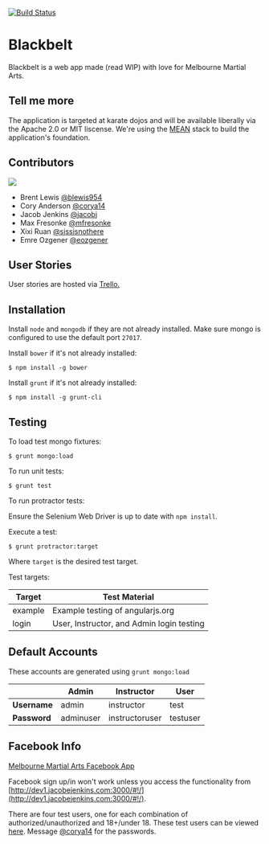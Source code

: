 [![Build Status](https://travis-ci.org/bcejmxjs/blackbelt.svg?branch=master)](https://travis-ci.org/bcejmxjs/blackbelt)
# Blackbelt

Blackbelt is a web app made (read WIP) with love for Melbourne Martial Arts.

## Tell me more
The application is targeted at karate dojos and will be available liberally via the Apache 2.0 or MIT liscense.
We're using the [MEAN](http://meanjs.org/) stack to build the application's foundation.

## Contributors

[![](https://avatars1.githubusercontent.com/u/10470227?v=3&s=200)](https://github.com/bcejmxjs/)

- Brent Lewis [@blewis954](https://github.com/blewis954)
- Cory Anderson [@corya14](https://github.com/corya14)
- Jacob Jenkins [@jacobj](https://github.com/jacobj)
- Max Fresonke [@mfresonke](https://github.com/mfresonke)
- Xixi Ruan [@sissisnothere](https://github.com/sissisnothere)
- Emre Ozgener [@eozgener](https://github.com/eozgener)

## User Stories
User stories are hosted via [Trello.](https://trello.com/b/1REv6LsL/blackbelt)

## Installation
Install `node` and `mongodb` if they are not already installed.
Make sure mongo is configured to use the default port `27017`.

Install `bower` if it's not already installed:
```
$ npm install -g bower
```

Install `grunt` if it's not already installed:
```
$ npm install -g grunt-cli
```

## Testing
To load test mongo fixtures:
```
$ grunt mongo:load
```

To run unit tests:
```
$ grunt test
```

To run protractor tests:

Ensure the Selenium Web Driver is up to date with `npm install`.

Execute a test:
```
$ grunt protractor:target
```
Where `target` is the desired test target.

Test targets:

Target  | Test Material
------- | ---------------------------------
example | Example testing of angularjs.org
login   | User, Instructor, and Admin login testing

## Default Accounts
These accounts are generated using `grunt mongo:load`

|              | Admin  |  Instructor  | User     |
| ------------ | ------ | ------------ | --------------- |
| **Username** | admin  | instructor | test |
| **Password** | adminuser | instructoruser | testuser |


## Facebook Info
[Melbourne Martial Arts Facebook App](https://developers.facebook.com/apps/632362650241923/dashboard/)

Facebook sign up/in won't work unless you access the functionality from [http://dev1.jacobejenkins.com:3000/#!/](http://dev1.jacobejenkins.com:3000/#!/).

There are four test users, one for each combination of authorized/unauthorized and 18+/under 18. These test users can be viewed [here](https://developers.facebook.com/apps/632362650241923/roles/test-users/). Message [@corya14](https://github.com/corya14) for the passwords.